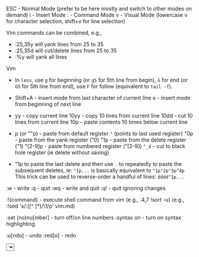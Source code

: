 ESC - Normal Mode (prefer to be here mostly and switch to other modes on demand)
i - Insert Mode
: - Command Mode
v - Visual Mode (lowercase v for character selection, shift+v for line selection)

Vim commands can be combined, e.g.,
* :25,35y will yank lines from 25 to 35
* :25,35d will cut/delete lines from 25 to 35
* :%y will yank all lines

Vim
* In `less`, use `g` for beginning (or `g5` for 5th line from begin), `G` for end (or `G5` for 5th line from end), use `F` for follow (equivalent to `tail -f`).
* Shift+A - insert mode from last character of current line
  o - insert mode from beginning of next line
* yy - copy current line
  10yy - copy 10 lines from current line
  10dd - cut 10 lines from current line
  10p - paste contents 10 times below current line

* p (or ""p) - paste from default register `"` (points to last used register)
 "0p - paste from the yank register ("0)
 "1p - paste from the delete register ("1)
 "[2-9]p - paste from numbered register ("[2-9])
 `"_d` - cut to black hole register (ie delete without saving)


* "1p to paste the last delete and then use `.` to repeatedly to paste the subsequent deletes, ie:
    `"1p...` is basically equivalent to `"1p"2p"3p"4p`
  This trick can be used to reverse-order a handful of lines:
    `dddd"1p...`

:w - write
:q - quit
:wq - write and quit
:q! - quit ignoring changes

:!{command} - execute shell command from vim (e.g., :4,7 !sort -u) (e.g., :!sed 's/:\([^ ]\*\)/\1/p' vim.md)

:set (no)nu[mber] - turn off/on line numbers
:syntax on - turn on syntax highlighting

:u[ndo] - undo
:red[o] - redo

<Enter Visual Mode>
<Select Lines>
:y - yank (copy) selected lines to clipboard (to default register "")
:p - paste from clipboard
:d - cut/delete selected lines (to default register "")

:help 'undo'
/searchstring - find forward from here (press n to continue in same dirn, N for opposite), searchstring can also be a regular expression
?searchstring - find previous from here (press n to continue in same direction, N for opposite), searchstring can also be a regular expression
:s/search/replace/ - find and replace first occurence in current line
:s/search/replace/g - find and replace globally in current line
:%s/search/replace/g - find and replace globally in the whole file
:8,10 s/search/replace/g - find and replace gloablly in range of lines 8 to 10

:m 12 - move current line to after line 12
:5,7m 12 - move lines 5 through 7 after line 12
:t 12 - copy current line to after line 12
:5,7t 12 - copy lines 5 through 7 to after line 12

:noh - turn off highlighting after find

:0/% - beginning/end of file
:25 - goto row (line) 25
25| - goto column 25
0/$ - beginning/end of line
)/( - move a sentence forward/back
w/e - move forward to beginning/end of word
3w - move forward 3 words
b - move back to beginning of word
3b - move back 3 words
d0 - delete to 0th column
dd - delete line
dw - delete subword forward (from cursor position)
db - delete subword backward (excluding cursor position)

:e filename - edit another file
:ls - show current buffers
:b2 - open buffer #2 in current window
:bn - next buffer
:bp - prev buffer
:bd - delete buffer (close buffer)

:split filename - split window horizontally and load another file
:vsplit filename - split window vertically and load another file

"1y or "1p or "1d - `"` is used for selecting register in vim
"2y or "2p or "2d - do operations after selecting 2nd register
"+y or "+p or "+d - do operations on system clipboard register
""y (equivalent to `y`) - default register (similarily for `d`, `p`)
(note:
	y or ""y - yanks to "" register (default) and 0 register
	d or ""d - deletes to "" register (default) and 1 register
hence:
	last yank (y) can be accessed using "0p
	last delete (d)/change (c) can be accessed using "1p
)
(
in fact:
	vim has 1 unnamed register "" (which is the default register)
	vim has 10 numbered registers ranging from 0-9
		last yank can be accessed using "0p
		last 9 delete/change can be accessed using "1p,"2p ... "9p
	vim has 26 named registers a-z or A-Z
		these are populated only by explicit commands
		the uppercase letters are used to append to lowercase register
		"ayy - write yank contents to register a
		"Ayy - append yank contents to register a
)
:reg - get all register contents
:reg " - get contents of register "
:reg + - get clipboard contents
:reg 0 - get contents of register 0
:reg a - get contents of register a

ctrl+w and arrow keys - move cursor to another window
ctrl+e/y - move viewport up/down

vi 1976
 | \      more 1978
 |  \     /
 |   \   /
 |     v
 |   less 1983
 v
vim 1991

vim is vi improved, so add `alias vi=vim` in `.bashrc` file


